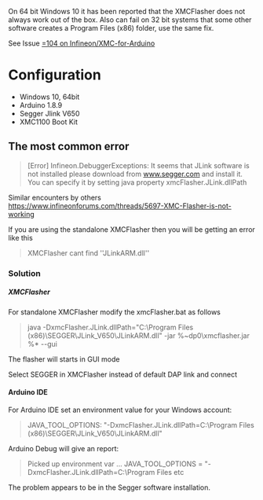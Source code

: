 On 64 bit Windows 10 it has been reported that the XMCFlasher does not always work out of the box. Also can fail on 32 bit systems that some other software creates a Program Files (x86) folder, use the same fix.

See Issue [=104 on Infineon/XMC-for-Arduino](https://github.com/Infineon/XMC-for-Arduino/issues/104#issuecomment-530547204)

# Configuration
* Windows 10, 64bit
* Arduino 1.8.9
* Segger Jlink V650
* XMC1100 Boot Kit

## The most common error 
> [Error] Infineon.DebuggerExceptions: It seems that JLink software is not installed please download from www.segger.com and install it. You can specify it by setting java property xmcFlasher.JLink.dllPath

Similar encounters by others https://www.infineonforums.com/threads/5697-XMC-Flasher-is-not-working

If you are using the standalone XMCFlasher then you will be getting an error like this
> XMCFlasher cant find ''JLinkARM.dll''

### Solution
##### XMCFlasher
For standalone XMCFlasher modify the xmcFlasher.bat as follows

 > java -DxmcFlasher.JLink.dllPath="C:\Program Files (x86)\SEGGER\JLink_V650\JLinkARM.dll" -jar %~dp0\xmcflasher.jar %* --gui



The flasher will starts in GUI mode

Select SEGGER in XMCFlasher instead of default DAP link and connect

#### Arduino IDE

For Arduino IDE set an environment value for your Windows account:

> JAVA_TOOL_OPTIONS: "-DxmcFlasher.JLink.dllPath=C:\Program Files (x86)\SEGGER\JLink_V650\JLinkARM.dll"

Arduino Debug will give an report:

> Picked up environment var ... JAVA_TOOL_OPTIONS = "-DxmcFlasher.JLink.dllPath=C:\Program Files etc

The problem appears to be in the Segger software installation.

